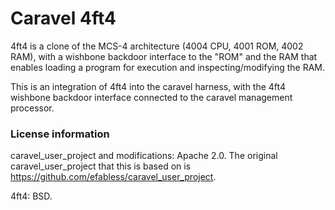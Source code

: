 # Caravel 4ft4

4ft4 is a clone of the MCS-4 architecture (4004 CPU, 4001 ROM, 4002 RAM),
with a wishbone backdoor interface to the "ROM" and the RAM that enables
loading a program for execution and inspecting/modifying the RAM.

This is an integration of 4ft4 into the caravel harness, with the 4ft4 wishbone
backdoor interface connected to the caravel management processor.

### License information

caravel_user_project and modifications: Apache 2.0. The original
caravel_user_project that this is based on is
https://github.com/efabless/caravel_user_project.

4ft4: BSD.
